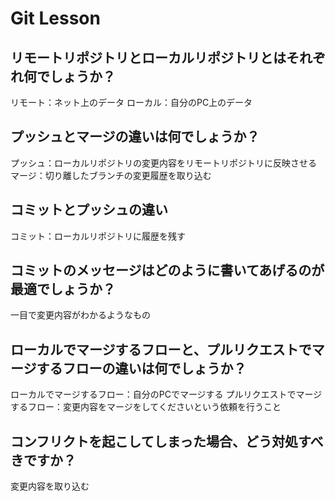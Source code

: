 # Git Lesson

## リモートリポジトリとローカルリポジトリとはそれぞれ何でしょうか？
リモート：ネット上のデータ
ローカル：自分のPC上のデータ

## プッシュとマージの違いは何でしょうか？
プッシュ：ローカルリポジトリの変更内容をリモートリポジトリに反映させる
マージ：切り離したブランチの変更履歴を取り込む

## コミットとプッシュの違い
コミット：ローカルリポジトリに履歴を残す


## コミットのメッセージはどのように書いてあげるのが最適でしょうか？
一目で変更内容がわかるようなもの


## ローカルでマージするフローと、プルリクエストでマージするフローの違いは何でしょうか？
ローカルでマージするフロー：自分のPCでマージする
プルリクエストでマージするフロー：変更内容をマージをしてくださいという依頼を行うこと


## コンフリクトを起こしてしまった場合、どう対処すべきですか？
変更内容を取り込む